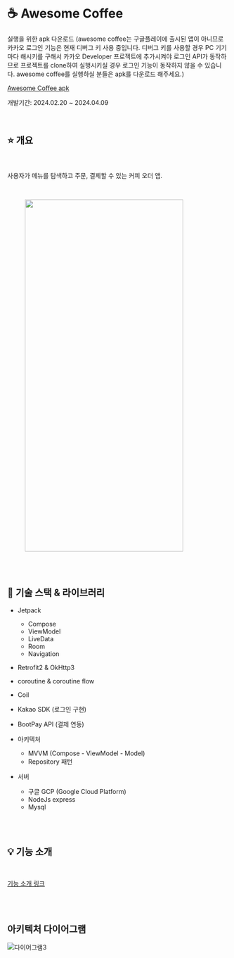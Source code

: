 # ☕ Awesome Coffee

실행을 위한 apk 다운로드 
(awesome coffee는 구글플레이에 출시된 앱이 아니므로 카카오 로그인 기능은 현재 디버그 키 사용 중입니다.
디버그 키를 사용할 경우 PC 기기마다 해시키를 구해서 카카오 Developer 프로젝트에 추가시켜야 로그인 API가 동작하므로 
프로젝트를 clone하여 실행시키실 경우 로그인 기능이 동작하지 않을 수 있습니다.
awesome coffee를 실행하실 분들은 apk를 다운로드 해주세요.)

[Awesome Coffee apk](https://github.com/jjddww/AwesomeCoffee/blob/main/awesome_coffee.apk)
</br>

개발기간: 2024.02.20 ~ 2024.04.09

</br>

## ⭐️ 개요
</br>

사용자가 메뉴를 탐색하고 주문, 결제할 수 있는 커피 오더 앱.

</br>

<figure>
    <img src="https://github.com/jjddww/AwesomeCoffee/assets/50095740/ac8aaee6-500f-4301-a81a-65ae8cc97dfa", width="360", height="800">
</figure>


</br></br>

## 🔨 기술 스택 & 라이브러리

* Jetpack
  - Compose
  - ViewModel
  - LiveData
  - Room
  - Navigation

* Retrofit2 & OkHttp3
* coroutine & coroutine flow
* Coil
* Kakao SDK (로그인 구현)
* BootPay API (결제 연동)

* 아키텍처
  - MVVM (Compose - ViewModel - Model)
  - Repository 패턴

* 서버
  - 구글 GCP (Google Cloud Platform)
  - NodeJs express
  - Mysql

</br></br>

## 💡 기능 소개
</br>

[기능 소개 링크](https://github.com/jjddww/AwesomeCoffee/blob/main/%EA%B8%B0%EB%8A%A5.md)

</br></br>


## 아키텍처 다이어그램

![다이어그램3](https://github.com/jjddww/AwesomeCoffee/assets/50095740/eed8fddd-b8f6-4585-8a21-04bdbcdfd676)
